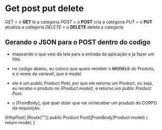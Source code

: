 # Get post put delete

*GET* = o **GET** le a categoria
*POST* = o **POST** cria a categoria
*PUT* = o **PUT** atualiza a categoria
*DELETE* =  o **DELETE** deleta a categoria

## Gerando o JSON para o POST dentro do codigo

- mapeando o que veio da tela para a entrada da aplicação e ja fazer um filto.

- no codigo abaixo, eu coloco que quero receber o ~~MODELS~~ do Produto, e o nome da variavel, que é model

- ele é um *public Product Post*, por que ele retorna um Product, ou seja, eu recebo o produto no *(Product model)*, e retorno um *public Product Post*.

- o [FromBody], que quer dizer que vai vir/receber um produto do CORPO da requisição.

[HttpPost]
[Route("")]
public Product Post([FromBody]Product model)
{
   return model;
}